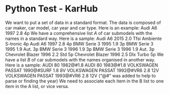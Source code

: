 # Python Test - KarHub

We want to put a set of data in a standard format.
The data is composed of car maker, car model, car year and car type.
Here is an example:
Audi A6 1997 2.8 4p
We have a comprehensive list *A* of car submodels with the names in a standard way.
Here is a sample:
Audi A6 2015 2.0 Tfsi Ambiente S-tronic 4p
Audi A6 1997 2.8 4p
BMW Serie 3 1995 1.9 3p
BMW Serie 3 1995 1.9 Aut. 3p
BMW Serie 3 1996 1.9 3p
BMW Serie 3 1996 1.9 Aut. 3p
Chevrolet Blazer 1996 2.2 Std 5p
Chevrolet Blazer 1996 2.5 Dlx Turbo 5p
We have a list *B* of car submodels with the names organised in another way.
Here is a sample:
AUDI 80 1982@#1.8
AUDI 80 1983@#1.8
VOLKSWAGEN PASSAT 1990@#SURF 1.8 8V
VOLKSWAGEN PASSAT 1992@#VR6 2.8 12V
VOLKSWAGEN PASSAT 1993@#VR6 2.8 12V
(“@#” was added to help to parse or finding the year)
We need to associate each item in the B list to one item in the A list, or vice versa.
